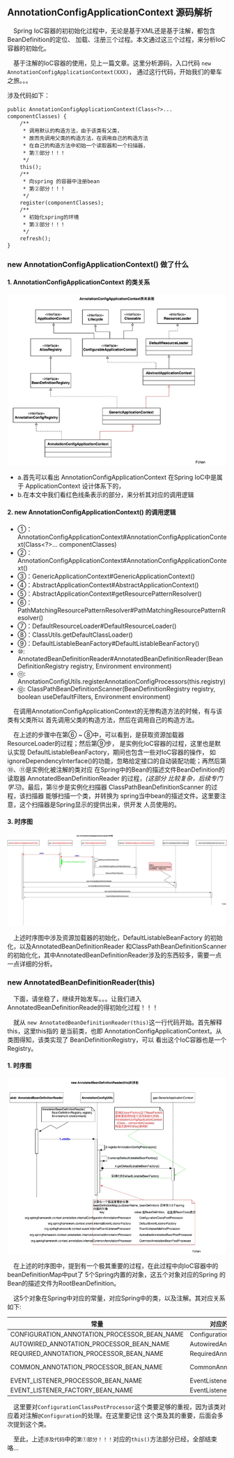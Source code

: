 ## AnnotationConfigApplicationContext 源码解析
&ensp;&ensp;Spring IoC容器的初初始化过程中，无论是基于XML还是基于注解，都包含BeanDefinition的定位、
加载、注册三个过程。本文通过这三个过程，来分析IoC容器的初始化。

&ensp;&ensp;基于注解的IoC容器的使用，见上一篇文章。这里分析源码，入口代码 `new AnnotationConfigApplicationContext(XXX)`，
通过这行代码，开始我们的晕车之旅。。。

涉及代码如下：
```
public AnnotationConfigApplicationContext(Class<?>... componentClasses) {
    /**
     * 调用默认的构造方法，由于该类有父类，
     * 故而先调用父类的构造方法，在调用自己的构造方法
     * 在自己的构造方法中初始一个读取器和一个扫描器，
     * 第①部分！！！
     */
    this();
    /**
     * 向spring 的容器中注册bean
     * 第②部分！！！
     */
    register(componentClasses);
    /**
     * 初始化spring的环境
     * 第③部分！！！
     */
    refresh();
}
```

### new AnnotationConfigApplicationContext() 做了什么

#### 1. AnnotationConfigApplicationContext 的类关系

<div align="center">
    <img src="https://github.com/FunCheney/spring/blob/master/spring-src-read/src/main/java/my/image/ioc/AnntionConfigApplicationContext_class_relation.jpg">
 </div> 

- a.首先可以看出 AnnotationConfigApplicationContext 在Spring IoC中是属于 ApplicationContext 设计体系下的，
- b.在本文中我们看红色线条表示的部分，来分析其对应的调用逻辑

#### 2. new AnnotationConfigApplicationContext() 的调用逻辑
- ①：AnnotationConfigApplicationContext#AnnotationConfigApplicationContext(Class<?>... componentClasses)
- ②：AnnotationConfigApplicationContext#AnnotationConfigApplicationContext()
- ③：GenericApplicationContext#GenericApplicationContext()
- ④：AbstractApplicationContext#AbstractApplicationContext()
- ⑤：AbstractApplicationContext#getResourcePatternResolver()
- ⑥：PathMatchingResourcePatternResolver#PathMatchingResourcePatternResolver()
- ⑦：DefaultResourceLoader#DefaultResourceLoader()
- ⑧：ClassUtils.getDefaultClassLoader()
- ⑨：DefaultListableBeanFactory#DefaultListableBeanFactory()
- ⑩: AnnotatedBeanDefinitionReader#AnnotatedBeanDefinitionReader(BeanDefinitionRegistry registry, Environment environment)
- ⑪: AnnotationConfigUtils.registerAnnotationConfigProcessors(this.registry)
- ⑫: ClassPathBeanDefinitionScanner(BeanDefinitionRegistry registry, boolean useDefaultFilters,
			Environment environment)
			
&ensp;&ensp;在调用AnnotationConfigApplicationContext的无惨构造方法的时候，有与该类有父类所以
首先调用父类的构造方法，然后在调用自己的构造方法。

&ensp;&ensp;在上述的步骤中在第⑥ ~ ⑧中，可以看到，是获取资源加载器ResourceLoader的过程；然后第⑨步，
是实例化IoC容器的过程，这里也是默认实现 DefaultListableBeanFactory，期间也包含一些对IoC容器的操作，
如ignoreDependencyInterface()的功能，忽略给定接口的自动装配功能；再然后第⑩、⑪是实例化被注解的类对应
在Spring中的Bean的描述文件BeanDefinition的读取器 AnnotatedBeanDefinitionReader 的过程，*(这部分
比较复杂，后续专门学习)*。最后，第⑫步是实例化扫描器 ClassPathBeanDefinitionScanner 的过程，该扫描器
能够扫描一个类，并转换为 spring当中bean的描述文件。这里要注意，这个扫描器是Spring显示的提供出来，供开发
人员使用的。

#### 3. 时序图

 <div align="center">
    <img src="https://github.com/FunCheney/spring/blob/master/spring-src-read/src/main/java/my/image/ioc/AnnotationConfigApplicationContext_init_sequence.jpg">
 </div>

&ensp;&ensp;上述时序图中涉及资源加载器的初始化，DefaultListableBeanFactory 的初始化，以及AnnotatedBeanDefinitionReader
和ClassPathBeanDefinitionScanner的初始化化，其中AnnotatedBeanDefinitionReader涉及的东西较多，需要一点一点详细的分析。

### new AnnotatedBeanDefinitionReader(this)
&ensp;&ensp;下面，请坐稳了，继续开始发车。。。让我们进入AnnotatedBeanDefinitionReade的得初始化过程！！！

&ensp;&ensp;就从 `new AnnotatedBeanDefinitionReader(this)`这一行代码开始。首先解释this，这里this指的
是当前类，也即 AnnotationConfigApplicationContext。从类图得知，该类实现了 BeanDefinitionRegistry，可以
看出这个IoC容器也是一个Registry。

#### 1. 时序图 

 <div align="center">
    <img src="https://github.com/FunCheney/spring/blob/master/spring-src-read/src/main/java/my/image/ioc/AnnotatedBeanDefinitionReader_init_sequence.jpg">
 </div>

&ensp;&ensp;在上述的时序图中，提到有一个极其重要的过程，在此过程中向IoC容器中的beanDefinitionMap中put了
5个Spring内置的对象，这五个对象对应的Spring 的Bean的描述文件为RootBeanDefinition。

&ensp;&ensp;这5个对象在Spring中对应的常量，对应Spring中的类，以及注解。其对应关系如下:

| 常量  | 对应的BeanPostProcessor	| 对应的注解	| 
|---|---|---|
|CONFIGURATION_ANNOTATION_PROCESSOR_BEAN_NAME| ConfigurationClassPostProcessor | @Configuration|
|AUTOWIRED_ANNOTATION_PROCESSOR_BEAN_NAME| AutowiredAnnotationBeanPostProcessor | @AutoWired |
|REQUIRED_ANNOTATION_PROCESSOR_BEAN_NAME | RequiredAnnotationBeanPostProcessor	| @Required |
|COMMON_ANNOTATION_PROCESSOR_BEAN_NAME| CommonAnnotationBeanPostProcessor | @PostConstruct  @PreDestroy |
|EVENT_LISTENER_PROCESSOR_BEAN_NAME| EventListenerMethodProcessor | @EventListener |
|EVENT_LISTENER_FACTORY_BEAN_NAME| EventListenerFactory | EventListener |

&ensp;&ensp;这里要对`ConfigurationClassPostProcessor`这个类要足够的重视，因为该类对应着对注解`@Configuration`的处理。在这里要记住
这个类及其的重要，后面会多次提到这个类。

&ensp;&ensp;至此，上述`涉及代码`中的`第①部分！！！`对应的`this()`方法部分已经，全部结束咯...


